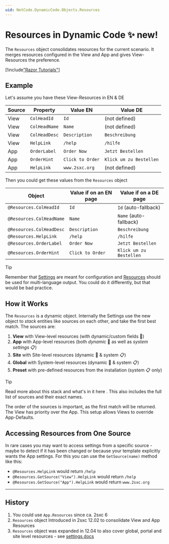 ```yaml
---
uid: NetCode.DynamicCode.Objects.Resources
---
```


# Resources in Dynamic Code ✨ new!

The `Resources` object consolidates resources for the current scenario. It merges resources configured in the View and App and gives View-Resources the preference. 

[!include["Razor Tutorials"](~/shared/tutorials/razor.md)]

## Example

Let's assume you have these View-Resources in EN & DE

| Source | Property            | Value EN           | Value DE                     |
| ------ | ------------------- | ------------------ | ---------------------------- |
| View   | `ColHeadId`         | `Id`               | (not defined)                |
| View   | `ColHeadName`       | `Name`             | (not defined)                |
| View   | `ColHeadDesc`       | `Description`      | `Beschreibung`               |
| View   | `HelpLink`          | `/help`            | `/hilfe`                     |
| App    | `OrderLabel`        | `Order Now`        | `Jetzt Bestellen`            |
| App    | `OrderHint`         | `Click to Order`   | `Klick um zu Bestellen`      |
| App    | `HelpLink`          | `www.2sxc.org`     | (not defined)                |

Then you could get these values from the `Resources` object

| Object                   | Value if on an EN page       | Value if on a DE page       |
| ------------------------ | ---------------------------- | --------------------------- |
| `@Resources.ColHeadId`   | `Id` | `Id` (auto-fallback)
| `@Resources.ColHeadName` | `Name` | `Name` (auto-fallback)
| `@Resources.ColHeadDesc` | `Description` | `Beschreibung`
| `@Resources.HelpLink`    | `/help` | `/hilfe`
| `@Resources.OrderLabel`  | `Order Now` | `Jetzt Bestellen`
| `@Resources.OrderHint`   | `Click to Order` | `Klick um zu Bestellen`

> [!TIP]
> Remember that [Settings](xref:NetCode.DynamicCode.Objects.Settings) are meant for configuration 
> and [Resources](xref:NetCode.DynamicCode.Objects.Resources) should be used for multi-language output.
> You could do it differently, but that would be bad practice.

## How it Works

The `Resources` is a dynamic object. 
Internally the Settings use the new [](xref:ToSic.Sxc.Data.IDynamicStack) object to _stack_ entities like sources on each other, and take the first best match. 
The sources are: 

1. **View** with View-level resources (with dynamic/custom fields 💪)
1. **App** with App-level resources (both _dynamic_ 💪  as well as _system settings_ 📋)
1. **Site** with Site-level resources (dynamic 💪 & system 📋)
1. **Global** with System-level resources (dynamic 💪 & system 📋)
1. **Preset** with pre-defined resources from the installation (system 📋 only)

> [!TIP]
> Read more about this stack and what's in it here [](xref:Basics.Configuration.ResourcesStack).
> This also includes the full list of sources and their exact names. 

The order of the sources is important, as the first match will be returned. 
The View has priority over the App. 
This setup allows Views to override App-Defaults.


## Accessing Resources from One Source

In rare cases you may want to access settings from a specific source - maybe to detect if it has been changed or because your template explicitly wants the App settings. 
For this you can use the `GetSource(name)` method like this:

* `@Resources.HelpLink` would return `/help`
* `@Resources.GetSource("View").HelpLink` would return `/help`
* `@Resources.GetSource("App").HelpLink` would return `www.2sxc.org`

---

## History

1. You could use `App.Resources` since ca. 2sxc 6
1. `Resources` object Introduced in 2sxc 12.02 to consolidate View and App Resources
1. `Resources` object was expanded in 12.04 to also cover global, portal and site level resources - see [settings docs](xref:Basics.Configuration.Index)

